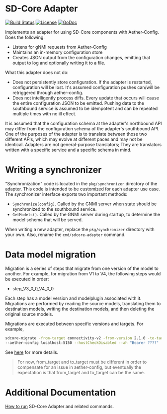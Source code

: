 <!--
SPDX-FileCopyrightText: 2019-present Open Networking Foundation <info@opennetworking.org>

SPDX-License-Identifier: Apache-2.0
-->

# SD-Core Adapter

[![Build Status](https://api.travis-ci.org/onosproject/sdcore-adapter.svg?branch=master)](https://travis-ci.org/onosproject/gnxi-simulators)
[![License](https://img.shields.io/badge/License-Apache%202.0-blue.svg)](https://github.com/gojp/goreportcard/blob/master/LICENSE)
[![GoDoc](https://godoc.org/github.com/onosproject/simulators?status.svg)](https://godoc.org/github.com/onosproject/sdcore-adapter)

Implements an adapter for using SD-Core components with Aether-Config. Does the following:

* Listens for gNMI requests from Aether-Config
* Maintains an in-memory configuration store
* Creates JSON output from the configuration changes, emitting that output to log and optionally writing it to a file.

What this adapter does not do:

* Does not persistently store configuration. If the adapter is restarted, configuration will be lost. It's assumed configuration pushes can/will be retriggered through aether-config.
* Does not intelligently process diffs. Every update that occurs will cause the entire configuration JSON to be emitted. Pushing data to the southbound service is assumed to be idempotent and can be repeated multiple times with no ill effect.

It is assumed that the configuration schema at the adapter's northbound API may differ from the configuration schema of the adapter's southbound API. One of the purposes of the adapter is to translate between those two different APIs, which may evolve at different paces and may not be identical. Adapters are not general-purpose translators; They are translators written with a specific service and a specific schema in mind.

# Writing a synchronizer

"Synchronization" code is located in the `pkg/synchronizer` directory of the adapter. This code is intended to be customized for each adapter use case. The synchronizer interface exports two important methods:

* `Synchronize(config)`. Called by the GNMI server when state should be synchronized to the southbound service.
* `GetModels()`. Called by the GNMI server during startup, to determine the model schema that will be served.

When writing a new adapter, replace the `pkg/synchronizer` directory with your own. Also, rename the `cmd/sdcore-adapter` command.

# Data model migration

Migration is a series of steps that migrate from one version of the model to another. For example,
for migration from V1 to V4, the following steps would be executed in order:
* step_V3_0_0_V4_0_0

Each step has a model version and modelplugin associated with it. Migrations are performed by reading the source models, translating them to destination models, writing the destination models, and then deleting the original source models.

Migrations are executed between specific versions and targets. For example,

```bash
sdcore-migrate -from-target connectivity-v2 -from-version 2.1.0 -to-target connectivity-v3 -to-version 3.0.0  \
--aether-config localhost:5150 --hostCheckDisabled --ah "Bearer ????"
```

See [here](./cmd/sdcore-migrate/README.md) for more details.

> For now, from_target and to_target must be different in order to compensate for an issue in aether-config, but eventually the expectation is that from_target and to_target can be the same.

# Additional Documentation

[How to run](docs/README.md) SD-Core Adapter and related commands.
